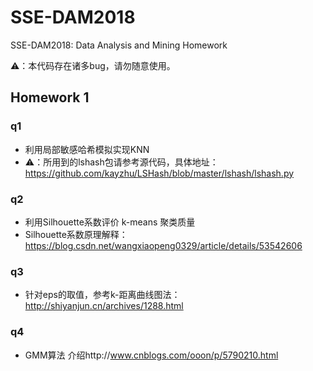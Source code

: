 # SSE-DAM2018
SSE-DAM2018: Data Analysis and Mining Homework

⚠️：本代码存在诸多bug，请勿随意使用。

## Homework 1
### q1
- 利用局部敏感哈希模拟实现KNN
- ⚠️：所用到的lshash包请参考源代码，具体地址：https://github.com/kayzhu/LSHash/blob/master/lshash/lshash.py

### q2

- 利用Silhouette系数评价 k-means 聚类质量
- Silhouette系数原理解释：https://blog.csdn.net/wangxiaopeng0329/article/details/53542606

### q3

- 针对eps的取值，参考k-距离曲线图法：http://shiyanjun.cn/archives/1288.html

### q4

- GMM算法 介绍http://www.cnblogs.com/ooon/p/5790210.html

